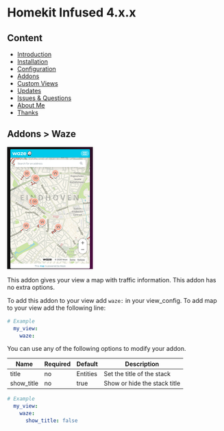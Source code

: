 # Homekit Infused 4.x.x

## Content
- [Introduction](../index.md)
- [Installation](../installation.md)
- [Configuration](../configuration.md)
- [Addons](../addons.md)
- [Custom Views](../custom_views.md)
- [Updates](../updates.md)
- [Issues & Questions](../issues.md)
- [About Me](../about.md)
- [Thanks](../thanks.md)

## Addons > Waze

![Homekit Infused](../images/waze-card.png)

This addon gives your view a map with traffic information.
This addon has no extra options.

To add this addon to your view add `waze:` in your view_config.
To add map to your view add the following line:

```yaml
# Example
  my_view:
    waze:
```

You can use any of the following options to modify your addon.

| Name | Required | Default | Description |
|----------------------------------|-------------|----------------------|-----------------------------------------------------------------------------------------------------------------------------------------------------------------------------------|
| title | no | Entities | Set the title of the stack |
| show_title | no | true | Show or hide the stack title |

```yaml
# Example
  my_view:
    waze:
      show_title: false
```              